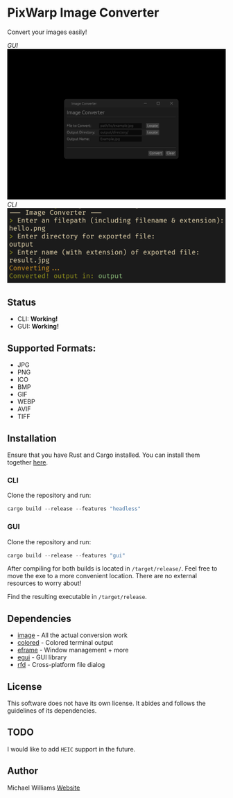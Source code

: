 # PixWarp Image Converter
Convert your images easily!

*GUI*
![GUI Demo](resources/gui_demo.gif "demo of the GUI app")
*CLI*
![Screenshot](resources/screenshot.png "screenshot of the CLI")

## Status
- CLI: **Working!**
- GUI: **Working!**

## Supported Formats:
- JPG
- PNG
- ICO
- BMP
- GIF
- WEBP
- AVIF
- TIFF

## Installation

Ensure that you have Rust and Cargo installed. You can install them together [here](https://www.rust-lang.org/tools/install).

### CLI
Clone the repository and run:
```rust
cargo build --release --features "headless"
```
### GUI
Clone the repository and run:
```rust
cargo build --release --features "gui"
```

After compiling for both builds is located in `/target/release/`. Feel free to move the exe to a more convenient location. There are no external resources to worry about!

Find the resulting executable in `/target/release`.

## Dependencies
- [image](https://github.com/image-rs/image) - All the actual conversion work
- [colored](https://github.com/colored-rs/colored) - Colored terminal output
- [eframe](https://github.com/emilk/egui/tree/master/crates/eframe) - Window management + more
- [egui](https://github.com/emilk/egui/tree/master) - GUI library
- [rfd](https://github.com/PolyMeilex/rfd) - Cross-platform file dialog

## License
This software does not have its own license. It abides and follows the guidelines of its dependencies.

## TODO
I would like to add `HEIC` support in the future.

## Author
Michael Williams
[Website](https://codingwithsphere.com)